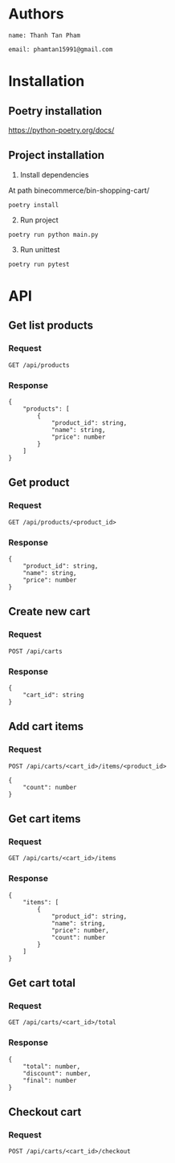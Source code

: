 # Authors

```
name: Thanh Tan Pham

email: phamtan15991@gmail.com
```

# Installation

## Poetry installation
https://python-poetry.org/docs/

## Project installation

1. Install dependencies

At path binecommerce/bin-shopping-cart/

```commandline
poetry install
```

2. Run project

```commandline
poetry run python main.py
```

3. Run unittest
```commandline
poetry run pytest
```

# API

## Get list products

### Request

```
GET /api/products
```

### Response

```
{
    "products": [
        {
            "product_id": string,
            "name": string,
            "price": number
        }
    ]
}
```

## Get product

### Request

```
GET /api/products/<product_id>
```

### Response

```
{
    "product_id": string,
    "name": string,
    "price": number
}
```


## Create new cart

### Request

```
POST /api/carts
```

### Response

```
{
    "cart_id": string
}
```

## Add cart items

### Request

```
POST /api/carts/<cart_id>/items/<product_id>

{
    "count": number
}
```

## Get cart items

### Request

```
GET /api/carts/<cart_id>/items
```

### Response

```
{
    "items": [
        {
            "product_id": string,
            "name": string,
            "price": number,
            "count": number
        }
    ]
}
```

## Get cart total

### Request

```
GET /api/carts/<cart_id>/total
```

### Response

```
{
    "total": number,
    "discount": number,
    "final": number
}
```

## Checkout cart

### Request

```
POST /api/carts/<cart_id>/checkout
```
